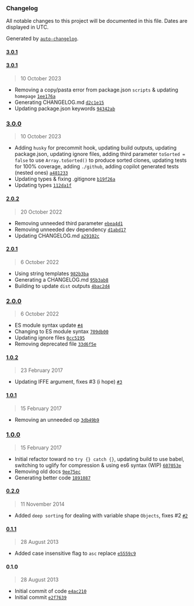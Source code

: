 ### Changelog

All notable changes to this project will be documented in this file. Dates are displayed in UTC.

Generated by [`auto-changelog`](https://github.com/CookPete/auto-changelog).

#### [3.0.1](https://github.com/avoidwork/keysort/compare/3.0.1...3.0.1)

#### [3.0.1](https://github.com/avoidwork/keysort/compare/3.0.0...3.0.1)

> 10 October 2023

- Removing a copy/pasta error from package.json `scripts` & updating `homepage` [`1ee176a`](https://github.com/avoidwork/keysort/commit/1ee176aff1fe1844969a60c418732d06f6783b6b)
- Generating CHANGELOG.md [`d2c1e15`](https://github.com/avoidwork/keysort/commit/d2c1e153ecb31972dd48c473302790b74a36b83c)
- Updating package.json keywords [`94342ab`](https://github.com/avoidwork/keysort/commit/94342ab4a203c37f474c9320b05cf30054a7d8db)

### [3.0.0](https://github.com/avoidwork/keysort/compare/2.0.2...3.0.0)

> 10 October 2023

- Adding `husky` for precommit hook, updating build outputs, updating package.json, updating ignore files, adding third parameter `toSorted = false` to use `Array.toSorted()` to produce sorted clones, updating tests for 100% coverage, adding `./github`, adding copilot generated tests (nested ones) [`a481233`](https://github.com/avoidwork/keysort/commit/a4812331276f7ff58e0a37f2b26a8f7f50ff8db5)
- Updating types & fixing .gitignore [`b19f26a`](https://github.com/avoidwork/keysort/commit/b19f26adcb8bd3564cd7ceb015c8d76255e681d9)
- Updating types [`112da1f`](https://github.com/avoidwork/keysort/commit/112da1fae99a734484e0a93d9b3c3cd76032af86)

#### [2.0.2](https://github.com/avoidwork/keysort/compare/2.0.1...2.0.2)

> 20 October 2022

- Removing unneeded third parameter [`ebea4d1`](https://github.com/avoidwork/keysort/commit/ebea4d1f1c5adf29a4d32b7c523f90b0c690e04b)
- Removing unneeded dev dependency [`d1abd17`](https://github.com/avoidwork/keysort/commit/d1abd17da18eb4b3417cf2db2ee7060095d9f773)
- Updating CHANGELOG.md [`a29102c`](https://github.com/avoidwork/keysort/commit/a29102cee5f602d245125661d9092fc1cd918e6f)

#### [2.0.1](https://github.com/avoidwork/keysort/compare/2.0.0...2.0.1)

> 6 October 2022

- Using string templates [`982b3ba`](https://github.com/avoidwork/keysort/commit/982b3ba3d1291174649a9801c31c62d4857bae67)
- Generating a CHANGELOG.md [`95b3ab8`](https://github.com/avoidwork/keysort/commit/95b3ab841329acc03c1c7b0a746d9ddd877fe47e)
- Building to update `dist` outputs [`4bac2d4`](https://github.com/avoidwork/keysort/commit/4bac2d4b0117a38de119299064e70351be654834)

### [2.0.0](https://github.com/avoidwork/keysort/compare/1.0.2...2.0.0)

> 6 October 2022

- ES module syntax update [`#4`](https://github.com/avoidwork/keysort/pull/4)
- Changing to ES module syntax [`709db00`](https://github.com/avoidwork/keysort/commit/709db0019ccc247d7de293d391822c118ecebc83)
- Updating ignore files [`0cc5195`](https://github.com/avoidwork/keysort/commit/0cc5195b19224ed8b2955b24e8f341378c4e914c)
- Removing deprecated file [`33d6f5e`](https://github.com/avoidwork/keysort/commit/33d6f5e66dc7e3d6abe6310c9f948b777ed3a248)

#### [1.0.2](https://github.com/avoidwork/keysort/compare/1.0.1...1.0.2)

> 23 February 2017

- Updating IFFE argument, fixes #3 (i hope) [`#3`](https://github.com/avoidwork/keysort/issues/3)

#### [1.0.1](https://github.com/avoidwork/keysort/compare/1.0.0...1.0.1)

> 15 February 2017

- Removing an unneeded op [`3db49b9`](https://github.com/avoidwork/keysort/commit/3db49b9c3b9470083e987b8cb609f76a4c767f1e)

### [1.0.0](https://github.com/avoidwork/keysort/compare/0.2.0...1.0.0)

> 15 February 2017

- Initial refactor toward no `try {} catch {}`, updating build to use babel, switching to uglify for compression & using es6 syntax (WIP) [`607053e`](https://github.com/avoidwork/keysort/commit/607053e84bfae6781201939f84fee71fdba48099)
- Removing old docs [`9ee75ec`](https://github.com/avoidwork/keysort/commit/9ee75ec4a3db3cfde8e408d49111fb524d08cfcb)
- Generating better code [`1891087`](https://github.com/avoidwork/keysort/commit/1891087fe5dc2f90dc344b60b33363b00047eb4a)

#### [0.2.0](https://github.com/avoidwork/keysort/compare/0.1.1...0.2.0)

> 11 November 2014

- Added `deep sorting` for dealing with variable shape `Objects`, fixes #2 [`#2`](https://github.com/avoidwork/keysort/issues/2)

#### [0.1.1](https://github.com/avoidwork/keysort/compare/0.1.0...0.1.1)

> 28 August 2013

- Added case insensitive flag to `asc` replace [`e5559c9`](https://github.com/avoidwork/keysort/commit/e5559c939332e83d8398ec84248168cac4b189fb)

#### 0.1.0

> 28 August 2013

- Initial commit of code [`e4ac210`](https://github.com/avoidwork/keysort/commit/e4ac2103376dd9ad82b490626e7318f8101630de)
- Initial commit [`e2f7639`](https://github.com/avoidwork/keysort/commit/e2f76394907208ce2957eab00050ccd70257a0ec)
